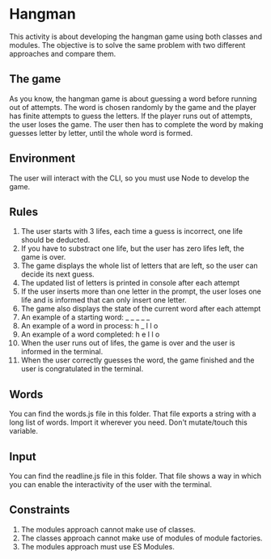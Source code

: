 # Hangman

This activity is about developing the hangman game using both classes and modules. The objective is to solve the same problem with two different approaches and compare them.

## The game

As you know, the hangman game is about guessing a word before running out of attempts. The word is chosen randomly by the game and the player has finite attempts to guess the letters. If the player runs out of attempts, the user loses the game.
The user then has to complete the word by making guesses letter by letter, until the whole word is formed.

## Environment

The user will interact with the CLI, so you must use Node to develop the game.

## Rules

1. The user starts with 3 lifes, each time a guess is incorrect, one life should be deducted.
2. If you have to substract one life, but the user has zero lifes left, the game is over.
3. The game displays the whole list of letters that are left, so the user can decide its next guess.
4. The updated list of letters is printed in console after each attempt
5. If the user inserts more than one letter in the prompt, the user loses one life and is informed that can only insert one letter.
6. The game also displays the state of the current word after each attempt
7. An example of a starting word: \_ \_ \_ \_ \_
8. An example of a word in process: h \_ l l o
9. An example of a word completed: h e l l o
10. When the user runs out of lifes, the game is over and the user is informed in the terminal.
11. When the user correctly guesses the word, the game finished and the user is congratulated in the terminal.

## Words

You can find the words.js file in this folder. That file exports a string with a long list of words. Import it wherever you need. Don't mutate/touch this variable.

## Input

You can find the readline.js file in this folder. That file shows a way in which you can enable the interactivity of the user with the terminal.

## Constraints

1. The modules approach cannot make use of classes.
2. The classes approach cannot make use of modules of module factories.
3. The modules approach must use ES Modules.
